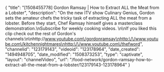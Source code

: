 {
    "title": "[1508455778] Gordon Ramsay | How to Extract ALL the Meat from a Lobster",
    "description": "On the new ITV show Culinary Genius, Gordon sets the amateur chefs the tricky task of extracting ALL the meat from a lobster. Before they start, Chef Ramsay himself gives a masterclass demonstration.\nSubscribe for weekly cooking videos. \n\nIf you liked this clip check out the rest of Gordon's channels:\n\nhttp:\/\/www.youtube.com\/gordonramsay\nhttp:\/\/www.youtube.com\/kitchennightmares\nhttp:\/\/www.youtube.com\/thefword",
    "channelid": "123179143",
    "videoid": "123178964",
    "date_created": "1494948705",
    "date_modified": "1508373253",
    "type": "captivate",
    "layout": "channelVideo",
    "url": "\/food-network\/gordon-ramsay-how-to-extract-all-the-meat-from-a-lobster\/123179143-123178964"
}